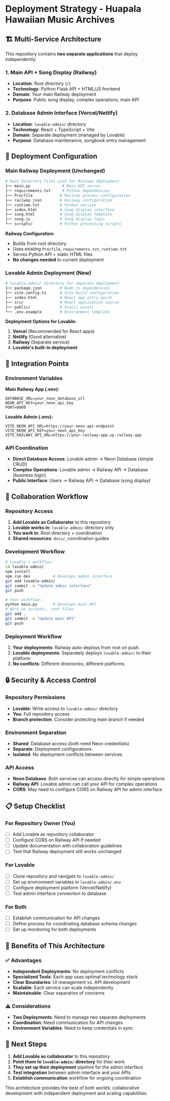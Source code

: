 # Deployment Strategy - Huapala Hawaiian Music Archives

## 🏗️ Multi-Service Architecture

This repository contains **two separate applications** that deploy independently:

### 1. Main API + Song Display (Railway)
- **Location**: Root directory (`/`)
- **Technology**: Python Flask API + HTML/JS frontend
- **Domain**: Your main Railway deployment
- **Purpose**: Public song display, complex operations, main API

### 2. Database Admin Interface (Vercel/Netlify)
- **Location**: `lovable-admin/` directory
- **Technology**: React + TypeScript + Vite
- **Domain**: Separate deployment (managed by Lovable)
- **Purpose**: Database maintenance, songbook entry management

## 🚀 Deployment Configuration

### Main Railway Deployment (Unchanged)
```bash
# Root directory files used for Railway deployment:
├── main.py              # Main API server
├── requirements.txt     # Python dependencies
├── Procfile            # Railway process configuration
├── railway.json        # Railway configuration
├── runtime.txt         # Python version
├── index.html          # Song display interface
├── song.html           # Song display template
├── song.js             # Song display logic
└── scripts/            # Python processing scripts
```

**Railway Configuration:**
- Builds from root directory
- Uses existing `Procfile`, `requirements.txt`, `runtime.txt`
- Serves Python API + static HTML files
- **No changes needed** to current deployment

### Lovable Admin Deployment (New)
```bash
# lovable-admin/ directory for separate deployment:
├── package.json        # Node.js dependencies
├── vite.config.ts      # Vite build configuration
├── index.html          # React app entry point
├── src/                # React application source
├── public/             # Static assets
└── .env.example        # Environment template
```

**Deployment Options for Lovable:**
1. **Vercel** (Recommended for React apps)
2. **Netlify** (Good alternative)
3. **Railway** (Separate service)
4. **Lovable's built-in deployment**

## 🔗 Integration Points

### Environment Variables

**Main Railway App (.env):**
```env
DATABASE_URL=your_neon_database_url
NEON_API_KEY=your_neon_api_key
PORT=8000
```

**Lovable Admin (.env):**
```env
VITE_NEON_API_URL=https://your-neon-api-endpoint
VITE_NEON_API_KEY=your_neon_api_key
VITE_RAILWAY_API_URL=https://your-railway-app.up.railway.app
```

### API Coordination
- **Direct Database Access**: Lovable admin → Neon Database (simple CRUD)
- **Complex Operations**: Lovable admin → Railway API → Database (business logic)
- **Public Interface**: Users → Railway API → Database (song display)

## 👥 Collaboration Workflow

### Repository Access
1. **Add Lovable as Collaborator** to this repository
2. **Lovable works in**: `lovable-admin/` directory only
3. **You work in**: Root directory + coordination
4. **Shared resources**: `docs/`, coordination guides

### Development Workflow
```bash
# Lovable's workflow:
cd lovable-admin/
npm install
npm run dev          # Develops admin interface
git add lovable-admin/
git commit -m "Update admin interface"
git push

# Your workflow:
python main.py       # Develops main API
# Work on scripts/, root files
git add .
git commit -m "Update main API"
git push
```

### Deployment Workflow
1. **Your deployments**: Railway auto-deploys from root on push
2. **Lovable deployments**: Separately deploys `lovable-admin/` to their platform
3. **No conflicts**: Different directories, different platforms

## 🔒 Security & Access Control

### Repository Permissions
- **Lovable**: Write access to `lovable-admin/` directory
- **You**: Full repository access
- **Branch protection**: Consider protecting main branch if needed

### Environment Separation
- **Shared**: Database access (both need Neon credentials)
- **Separate**: Deployment configurations
- **Isolated**: No deployment conflicts between services

### API Access
- **Neon Database**: Both services can access directly for simple operations
- **Railway API**: Lovable admin can call your API for complex operations
- **CORS**: May need to configure CORS on Railway API for admin interface

## 📋 Setup Checklist

### For Repository Owner (You)
- [ ] Add Lovable as repository collaborator
- [ ] Configure CORS on Railway API if needed
- [ ] Update documentation with collaboration guidelines
- [ ] Test that Railway deployment still works unchanged

### For Lovable
- [ ] Clone repository and navigate to `lovable-admin/`
- [ ] Set up environment variables in `lovable-admin/.env`
- [ ] Configure deployment platform (Vercel/Netlify)
- [ ] Test admin interface connection to database

### For Both
- [ ] Establish communication for API changes
- [ ] Define process for coordinating database schema changes
- [ ] Set up monitoring for both deployments

## 🎯 Benefits of This Architecture

### ✅ Advantages
- **Independent Deployments**: No deployment conflicts
- **Specialized Tools**: Each app uses optimal technology stack
- **Clear Boundaries**: UI management vs. API development
- **Scalable**: Each service can scale independently
- **Maintainable**: Clear separation of concerns

### ⚠️ Considerations
- **Two Deployments**: Need to manage two separate deployments
- **Coordination**: Need communication for API changes
- **Environment Variables**: Need to keep credentials in sync

## 🚀 Next Steps

1. **Add Lovable as collaborator** to this repository
2. **Point them to `lovable-admin/` directory** for their work
3. **They set up their deployment** pipeline for the admin interface
4. **Test integration** between admin interface and your APIs
5. **Establish communication** workflow for ongoing coordination

This architecture provides the best of both worlds: collaborative development with independent deployment and scaling capabilities.
